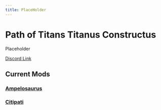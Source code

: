```yaml
---
title: PlaceHolder
---
```


# Path of Titans Titanus Constructus

Placeholder

[Discord Link](#)

## Current Mods

### [Ampelosaurus](./Path-of-Titans-Ampelosaurus)

### [Citipati](./Path-of-Titans-TCCitipati)
